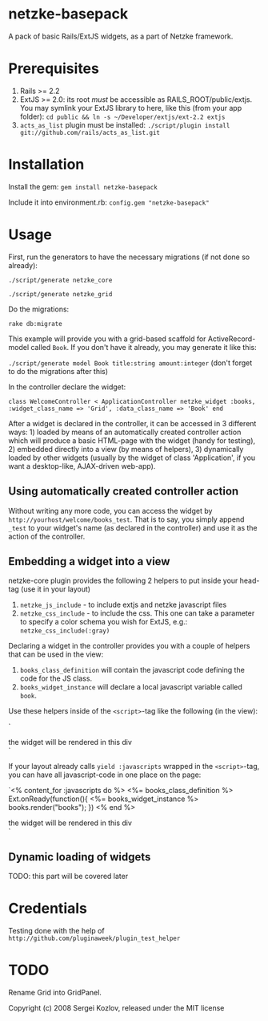 # netzke-basepack
A pack of basic Rails/ExtJS widgets, as a part of Netzke framework.

# Prerequisites
1. Rails >= 2.2
2. ExtJS >= 2.0: its root *must* be accessible as RAILS_ROOT/public/extjs. You may symlink your ExtJS library to here, like this (from your app folder): `cd public && ln -s ~/Developer/extjs/ext-2.2 extjs`
3. `acts_as_list` plugin must be installed: `./script/plugin install git://github.com/rails/acts_as_list.git`

# Installation
Install the gem:
`gem install netzke-basepack`

Include it into environment.rb:
`config.gem "netzke-basepack"`

# Usage
First, run the generators to have the necessary migrations (if not done so already):

`./script/generate netzke_core`

`./script/generate netzke_grid`

Do the migrations:

`rake db:migrate`

This example will provide you with a grid-based scaffold for ActiveRecord-model called `Book`. If you don't have it already, you may generate it like this:

`./script/generate model Book title:string amount:integer`
(don't forget to do the migrations after this)

In the controller declare the widget:

`class WelcomeController < ApplicationController
  netzke_widget :books, :widget_class_name => 'Grid', :data_class_name => 'Book'
end`

After a widget is declared in the controller, it can be accessed in 3 different ways: 1) loaded by means of an automatically created controller action which will produce a basic HTML-page with the widget (handy for testing), 2) embedded directly into a view (by means of helpers), 3) dynamically loaded by other widgets (usually by the widget of class 'Application', if you want a desktop-like, AJAX-driven web-app).

## Using automatically created controller action
Without writing any more code, you can access the widget by `http://yourhost/welcome/books_test`. That is to say, you simply append `_test` to your widget's name (as declared in the controller) and use it as the action of the controller.

## Embedding a widget into a view
netzke-core plugin provides the following 2 helpers to put inside your head-tag (use it in your layout)

1. `netzke_js_include` - to include extjs and netzke javascript files
2. `netzke_css_include` - to include the css. This one can take a parameter to specify a color schema you wish for ExtJS, e.g.: `netzke_css_include(:gray)`

Declaring a widget in the controller provides you with a couple of helpers that can be used in the view:

1. `books_class_definition` will contain the javascript code defining the code for the JS class.
2. `books_widget_instance` will declare a local javascript variable called `book`.

Use these helpers inside of the `<script>`-tag like the following (in the view):
	
`<script type="text/javascript" charset="utf-8">
<%= books_class_definition %>
Ext.onReady(function(){
	<%= books_widget_instance %>
	books.render("books");
})
</script>
<div id="books">the widget will be rendered in this div</div>`

If your layout already calls `yield :javascripts` wrapped in the `<script>`-tag, you can have all javascript-code in one place on the page:

`<% content_for :javascripts do %>
<%= books_class_definition %>
Ext.onReady(function(){
	<%= books_widget_instance %>
	books.render("books");
})
<% end %>
<!-- some HTML... -->
<div id="books">the widget will be rendered in this div</div>`

## Dynamic loading of widgets
TODO: this part will be covered later

# Credentials
Testing done with the help of `http://github.com/pluginaweek/plugin_test_helper`

# TODO
Rename Grid into GridPanel.

Copyright (c) 2008 Sergei Kozlov, released under the MIT license
